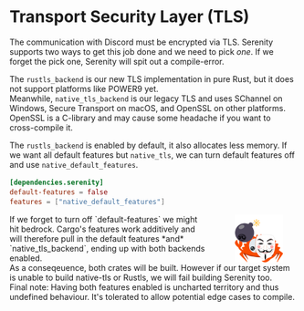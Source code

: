 <link rel="stylesheet" href="../../css/span.css">

# Transport Security Layer (TLS)

The communication with Discord must be encrypted via TLS. Serenity supports two ways to get this job done and we need to pick *one*.
If we forget the pick one, Serenity will spit out a compile-error.

The `rustls_backend` is our new TLS implementation in pure Rust, but it does not
support platforms like POWER9 yet.\
Meanwhile, `native_tls_backend` is our legacy TLS and uses SChannel on Windows, Secure Transport on macOS, and OpenSSL on other platforms.\
OpenSSL is a C-library and may cause some headache if you want to cross-compile it.

The `rustls_backend` is enabled by default, it also allocates less memory. If we want all default features but `native_tls`, we can turn
default features off and use `native_default_features`.

```toml
[dependencies.serenity]
default-features = false
features = ["native_default_features"]
```

<span class="info">
<img hspace="10%" src="../../images/dangerous.png" alt="Logo" width="84px"
style="float: right;margin-right: 25px"/>
If we forget to turn off `default-features` we might hit bedrock. Cargo's features work
additively and will therefore pull in the default features *and*  `native_tls_backend`, ending up with both backends enabled.
<br>
As a conseqeuence, both crates will be built. However if our target system is unable to build
native-tls or Rustls, we will fail building Serenity too.
<br>
Final note: Having both features enabled is uncharted territory and thus undefined behaviour. It's tolerated to allow potential edge cases to compile.
</span>
